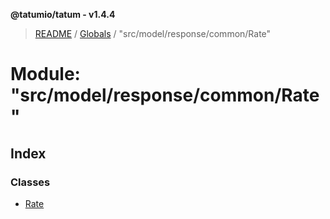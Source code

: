 **@tatumio/tatum - v1.4.4**

> [README](../README.md) / [Globals](../globals.md) / "src/model/response/common/Rate"

# Module: "src/model/response/common/Rate"

## Index

### Classes

* [Rate](../classes/_src_model_response_common_rate_.rate.md)
